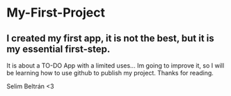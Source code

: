 # My-First-Project
## I created my first app, it is not the best, but it is my essential first-step.

It is about a TO-DO App with a limited uses... Im going to improve it, so I will be learning how to use github to publish my project.
Thanks for reading.

Selim Beltrán <3
